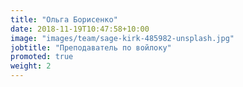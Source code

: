 ```yaml
---
title: "Ольга Борисенко"
date: 2018-11-19T10:47:58+10:00
image: "images/team/sage-kirk-485982-unsplash.jpg"
jobtitle: "Преподаватель по войлоку"
promoted: true
weight: 2
---
```

